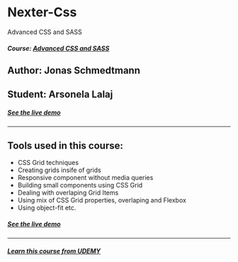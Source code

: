 # Nexter-Css
Advanced CSS and SASS
##### Course: [Advanced CSS and SASS ](https://www.udemy.com/advanced-css-and-sass/)
## Author: Jonas Schmedtmann
## Student: Arsonela Lalaj
##### [See the live demo ](https://arso-k.github.io/Nexter-Css/)
---

## Tools used in this course:

 * CSS Grid techniques
 * Creating grids insife of grids
 * Responsive component without media queries
 * Building small components using CSS Grid
 * Dealing with overlaping Grid Items
 * Using mix of CSS Grid properties, overlaping and Flexbox
 * Using object-fit etc.

##### [See the live demo ](https://arso-k.github.io/Nexter-Css/)

---
##### [Learn this course from UDEMY ](https://www.udemy.com/advanced-css-and-sass/)

